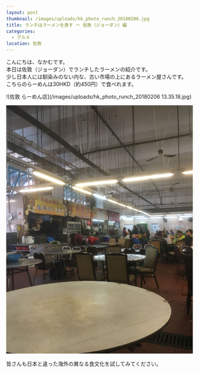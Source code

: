 ```yaml
---
layout: post
thumbnail: /images/uploads/hk_photo_runch_20180206.jpg
title: ランチはラーメンを食す 〜 佐敦（ジョーダン）編
categories:
  - グルメ
location: 佐敦
---
```

こんにちは、なかむです。  
本日は佐敦（ジョーダン）でランチしたラーメンの紹介です。  
少し日本人には馴染みのない内な、古い市場の上にあるラーメン屋さんです。  
こちらのらーめんは30HKD（約450円）で食べれます。


![佐敦 らーめん店](/images/uploads/hk_photo_runch_20180206 13.35.18.jpg)

![佐敦 らーめん屋](/images/uploads/hk_photo_runch_2018020613.35.15.jpg)

皆さんも日本と違った海外の異なる食文化を試してみてください。
